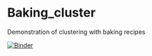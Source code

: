 # Baking_cluster
Demonstration of clustering with baking recipes

[![Binder](https://mybinder.org/badge_logo.svg)](https://mybinder.org/v2/gh/kaskarn/Baking_cluster/master)
